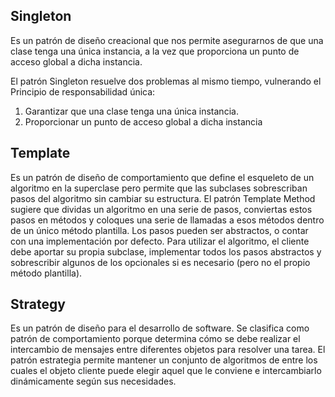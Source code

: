 ## Singleton
Es un patrón de diseño creacional que nos permite asegurarnos de que una clase tenga una única instancia, a la vez que proporciona un punto de acceso global a dicha instancia.

El patrón Singleton resuelve dos problemas al mismo tiempo, vulnerando el Principio de responsabilidad única:
1. Garantizar que una clase tenga una única instancia.
2. Proporcionar un punto de acceso global a dicha instancia
## Template
Es un patrón de diseño de comportamiento que define el esqueleto de un algoritmo en la superclase pero permite que las subclases sobrescriban pasos del algoritmo sin cambiar su estructura.
El patrón Template Method sugiere que dividas un algoritmo en una serie de pasos, conviertas estos pasos en métodos y coloques una serie de llamadas a esos métodos dentro de un único método plantilla. Los pasos pueden ser abstractos, o contar con una implementación por defecto. Para utilizar el algoritmo, el cliente debe aportar su propia subclase, implementar todos los pasos abstractos y sobrescribir algunos de los opcionales si es necesario (pero no el propio método plantilla).
## Strategy
Es un patrón de diseño para el desarrollo de software. Se clasifica como patrón de comportamiento porque determina cómo se debe realizar el intercambio de mensajes entre diferentes objetos para resolver una tarea. El patrón estrategia permite mantener un conjunto de algoritmos de entre los cuales el objeto cliente puede elegir aquel que le conviene e intercambiarlo dinámicamente según sus necesidades.